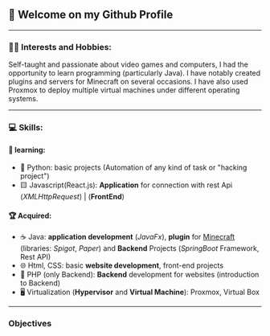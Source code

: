 ## 👋 Welcome on my Github Profile 

---
### 👨‍💻 Interests and Hobbies:

Self-taught and passionate about video games and computers,
I had the opportunity to learn programming (particularly Java).
I have notably created plugins and servers for Minecraft on several occasions.
I have also used Proxmox to deploy multiple virtual machines under different operating systems.

---
### 💻 Skills:

#### 🧠 learning:

- 🐍 Python: basic projects (Automation of any kind of task or "hacking project")
- 🟨 Javascript(React.js): **Application** for connection with rest Api (*XMLHttpRequest*) | (**FrontEnd**)
#### 🏆 Acquired:

- ☕ Java: **application development** (*JavaFx*), **plugin** for [Minecraft](https://www.minecraft.net/fr-fr) (libraries: *Spigot*, *Paper*) and **Backend** Projects (*SpringBoot* Framework, Rest API)
- 🌐 Html, CSS: basic **website development**, front-end projects
- 🐘 PHP (only Backend): **Backend** development for websites (introduction to Backend)
- 🖥️ Virtualization (**Hypervisor** and **Virtual Machine**): Proxmox, Virtual Box

---
### Objectives

